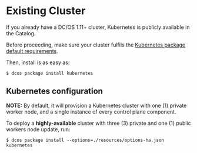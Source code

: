 # Existing Cluster

If you already have a DC/OS 1.11+ cluster, Kubernetes is publicly available in the Catalog.

Before proceeding, make sure your cluster fulfils the [Kubernetes package default requirements](https://docs.mesosphere.com/service-docs/kubernetes/1.2.0-1.10.5/install/#prerequisites/).

Then, install is as easy as:

```shell
$ dcos package install kubernetes
```

## Kubernetes configuration

**NOTE:** By default, it will provision a Kubernetes cluster with one (1) private worker node, and
a single instance of every control plane component.

To deploy a **highly-available** cluster with three (3) private and one (1) public workers node update, run:

```shell
$ dcos package install --options=./resources/options-ha.json kubernetes
```
